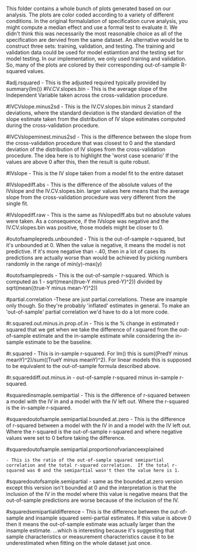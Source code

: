  This folder contains a whole bunch of plots generated based on our analysis.  The plots are color coded according to a variety of different conditions. In the original formalulation of specification curve analysis, you might compute a median effect and use a formal test to evaluate it. We didn't think this was necessarily the most reasonable choice as all of the specification are dervied from the same dataset.  An alternative would be to construct three sets: training, validation, and testing.  The training and validation data could be used for model estiamtion and the testing set for model testing.  In our implementation, we only used training and validation.  So, many of the plots are colored by their corresponding out-of-sample R-squared values. 

#adj.rsquared 
	- This is the adjusted required typically provided by summary(lm())
#IV.CV.slopes.bin 
	- This is the average slope of the Independent Variable taken across the cross-validation procedure.

#IVCVslope.minus2sd 
	- This is the IV.CV.slopes.bin minus 2 standard deviations, where the standard deviation is the standard deviation of the slope estimate taken from the distribution of IV slope estimates computed during the cross-validation procedure. 

#IVCVslopeminest.minus2sd
	- This is the difference between the slope from the cross-validation procedure that was closest to 0 and the standard deviation of the distribution of IV slopes from the cross-validation procedure.  The idea here is to highlight the 'worst case scenario' If the values are above 0 after this, then the result is quite robust. 

#IVslope
	- This is the IV slope taken from a model fit to the entire dataset

#IVslopediff.abs 
	- This is the difference of the absolute values of the IVslope and the IV.CV.slopes.bin.  larger values here means that the average slope from the cross-validation procedure was very different from the single fit.

#IVslopediff.raw
	- This is the same as IVslopediff.abs but no absolute values were taken.  As a consequence, if the IVslope was negative and the IV.CV.slopes.bin was positive, those models might be closer to 0. 

#outofsamplepreds.unbounded 
	- This is the out-of-sample r-squared, but it's unbounded at 0. When the value is negative, it means the model is not predictive.  If it's more negative than -.40, then in a lot of cases its predictions are actually worse than would be achieved by picking numbers randomly in the range of min(y)-max(y)

#outofsamplepreds 
	- This is the out-of-sample r-squared. Which is computed as 1 - sqrt(mean((true-Y minus pred-Y)^2)) divided by   sqrt(mean((true-Y minus mean-Y)^2))

#partial.correlation
	-These are just partial.correlations.  These are insample only though. So they're probably 'inflated' estimates in general.  To make an 'out-of-sample' partial correlation we'd have to do a lot more code. 

#r.squared.out.minus.in.prop.of.in 
	- This is the % change in estimated r squared that we get when we take the difference of r.squared from the out-of-sample estimate and the in-sample estimate while considering the in-sample estimate to be the baseline.  

#r.squared
	- This is in-sample r-squared.  For lm() this is sum((PredY minus meanY)^2)/sum((TrueY minus meanY)^2). For linear models this is supposed to be equivalent to the out-of-sample formula described above.

#r.squareddiff.out.minus.in
	- out-of-sample r-squared minus in-sample r-squared.

#squaredinsmaple.semipartial
	- This is the difference of r-squared between a model with the IV in and a model with the IV left out. Where the r-squared is the in-sample r-squared.

#squaredoutofsample.semipartial.bounded.at.zero
	- This is the difference of r-squared between a model with the IV in and a model with the IV left out. Where the r-squared is the out-of-sample r-squared and where negative values were set to 0 before taking the difference.  

#squaredoutofsample.semipartial.proportionofvarianceexplained

	- This is the ratio of the out-of-sample squared semipartial correlation and the total r-squared correlation.  If the total r-squared was 0 and the semipartial wasn't then the value here is 1.

#squaredoutofsample.semipartial
	- same as the bounded.at.zero version except this version isn't bounded at 0 and the interpretation is that the inclusion of the IV in the model where this value is negative means that the out-of-sample predictions are worse because of the inclusion of the IV. 

#squaredsemipartialdifference
	- This is the difference between the out-of-sample and insample squared semi-partial estimates. If this value is above 0 then it means the out-of-sample estimate was actually larger than the insample estimate.  ...which is interesting because it's suggesting that sample characteristics or measurement characteristics cause it to be underestimated when fitting on the whole dataset just once. 

